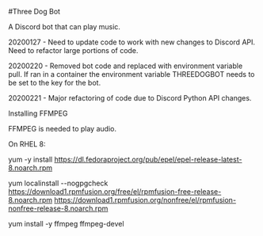 #Three Dog Bot

A Discord bot that can play music.


20200127 - Need to update code to work with new changes to Discord API. Need to refactor large portions of code.

20200220 - Removed bot code and replaced with environment variable pull. If ran in a container the environment variable THREEDOGBOT needs to be set to the key for the bot.

20200221 - Major refactoring of code due to Discord Python API changes.



Installing FFMPEG

FFMPEG is needed to play audio.

On RHEL 8:

yum -y install https://dl.fedoraproject.org/pub/epel/epel-release-latest-8.noarch.rpm

yum localinstall --nogpgcheck https://download1.rpmfusion.org/free/el/rpmfusion-free-release-8.noarch.rpm https://download1.rpmfusion.org/nonfree/el/rpmfusion-nonfree-release-8.noarch.rpm

yum install -y ffmpeg ffmpeg-devel
